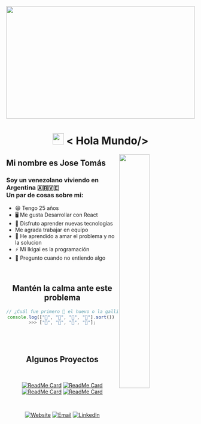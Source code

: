   <img align="center" src="https://stackify.com/wp-content/uploads/2017/08/Javascript-vs-Typescript.jpg" height="300px" width="100%">

<div align="center">
  <h1 align="center"><img width="30px" src="https://media.tenor.com/images/3b388fe03da271d2674faf85eb7c3fcd/tenor.gif" /> < Hola Mundo/></h1>
</div>

  <img align="right" src="https://i.imgur.com/8MupZHY.gif" width="40%" />

## Mi nombre es Jose Tomás

<div align="left">
  <h3>Soy un venezolano viviendo en Argentina 🇦🇷🇻🇪<br>
  Un par de cosas sobre mi:
  </h3>

- 😄 Tengo 25 años
- 🖥️ Me gusta Desarrollar con React
- 🌱 Disfruto aprender nuevas tecnologias
- Me agrada trabajar en equipo
- 🤔 He aprendido a amar el problema y no la solucion
- ⚡ Mi Ikigai es la programación
- 💬 Pregunto cuando no entiendo algo
</div>

<div align="center">
<br>

<div align="center">

## Mantén la calma ante este problema

</div>

```javascript
// ¿Cuál fue primero 🤔 el huevo o la gallina?
console.log(["🥚", "🐣", "🐥", "🐔"].sort()) 
>>> ["🐔", "🐣", "🐥", "🥚"];
```

<br><br>

## Algunos Proyectos

<br>
</div>
<div align=center>

[![ReadMe Card](https://github-readme-stats.vercel.app/api/pin/?username=JoseTomas-GP95&repo=veterinaria&theme=prussian)](https://github.com/JoseTomas-GP95/veterinaria)
[![ReadMe Card](https://github-readme-stats.vercel.app/api/pin/?username=JoseTomas-GP95&repo=veterinaria&theme=prussian)](https://github.com/JoseTomas-GP95/veterinaria)
[![ReadMe Card](https://github-readme-stats.vercel.app/api/pin/?username=JoseTomas-GP95&repo=veterinaria&theme=prussian)](https://github.com/JoseTomas-GP95/veterinaria)
[![ReadMe Card](https://github-readme-stats.vercel.app/api/pin/?username=JoseTomas-GP95&repo=veterinaria&theme=prussian)](https://github.com/JoseTomas-GP95/veterinaria)

</div>
<br>

<p align="center">
<a href="https://app.netlify.com/teams/josetomas-gp95/sites" target="_blank"><img alt="Website" src="https://img.shields.io/badge/Proyectos-Mi Netlify-blue?style=flat&logo=google-chrome"></a>
<a href="mailto:tomas.didimo1407@gmail.com"><img alt="Email" src="https://img.shields.io/badge/Gmail-tomas.didimo1407@gmail.com-blue?style=flat&logo=gmail"></a>
<a href="https://www.linkedin.com/in/jos%C3%A9-gonz%C3%A1lez-padr%C3%B3n-6251a316a/" target="_blank"><img alt="LinkedIn" src="https://img.shields.io/badge/LinkedIn-Jose Gonzalez-blue?style=flat&logo=linkedin"></a>
</p>
